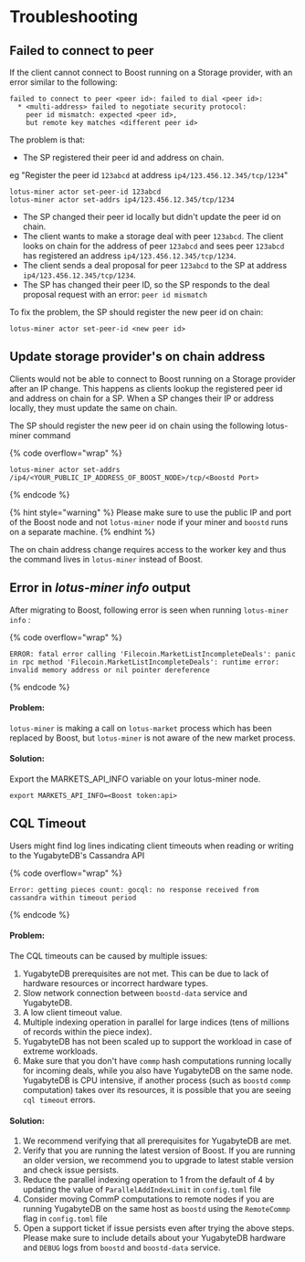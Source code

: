 # Troubleshooting

## Failed to connect to peer

If the client cannot connect to Boost running on a Storage provider, with an error similar to the following:

```
failed to connect to peer <peer id>: failed to dial <peer id>:
  * <multi-address> failed to negotiate security protocol:
    peer id mismatch: expected <peer id>,
    but remote key matches <different peer id>
```

The problem is that:

* The SP registered their peer id and address on chain.

&#x20;      eg "Register the peer id `123abcd` at address `ip4/123.456.12.345/tcp/1234`"

```
lotus-miner actor set-peer-id 123abcd
lotus-miner actor set-addrs ip4/123.456.12.345/tcp/1234
```

* The SP changed their peer id locally but didn't update the peer id on chain.
* The client wants to make a storage deal with peer `123abcd`. The client looks on chain for the address of peer `123abcd` and sees peer `123abcd` has registered an address `ip4/123.456.12.345/tcp/1234`.
* The client sends a deal proposal for peer `123abcd` to the SP at address `ip4/123.456.12.345/tcp/1234`.
* The SP has changed their peer ID, so the SP responds to the deal proposal request with an error: `peer id mismatch`

To fix the problem, the SP should register the new peer id on chain:

```
lotus-miner actor set-peer-id <new peer id>
```

## Update storage provider's on chain address

Clients would not be able to connect to Boost running on a Storage provider after an IP change. This happens as clients lookup the registered peer id and address on chain for a SP. When a SP changes their IP or address locally, they must update the same on chain.

The SP should register the new peer id on chain using the following lotus-miner command

{% code overflow="wrap" %}
```
lotus-miner actor set-addrs /ip4/<YOUR_PUBLIC_IP_ADDRESS_OF_BOOST_NODE>/tcp/<Boostd Port>
```
{% endcode %}

{% hint style="warning" %}
Please make sure to use the public IP and port of the Boost node and not `lotus-miner` node if your miner and `boostd` runs on a separate machine.
{% endhint %}

The on chain address change requires access to the worker key and thus the command lives in `lotus-miner` instead of Boost.&#x20;

## Error in _lotus-miner info_ output

After migrating to Boost, following error is seen when running `lotus-miner info` :

{% code overflow="wrap" %}
```
ERROR: fatal error calling 'Filecoin.MarketListIncompleteDeals': panic in rpc method 'Filecoin.MarketListIncompleteDeals': runtime error: invalid memory address or nil pointer dereference
```
{% endcode %}

#### Problem:

`lotus-miner` is making a call on `lotus-market` process which has been replaced by Boost, but `lotus-miner` is not aware of the new market process.

#### Solution:

Export the MARKETS\_API\_INFO variable on your lotus-miner node.

```
export MARKETS_API_INFO=<Boost token:api>
```

## CQL Timeout

Users might find log lines indicating client timeouts when reading or writing to the YugabyteDB's Cassandra API

{% code overflow="wrap" %}
```
Error: getting pieces count: gocql: no response received from cassandra within timeout period
```
{% endcode %}

#### Problem:

The CQL timeouts can be caused by multiple issues:

1. YugabyteDB prerequisites are not met. This can be due to lack of hardware resources or incorrect hardware types.&#x20;
2. Slow network connection between `boostd-data` service and YugabyteDB.
3. A low client timeout value.&#x20;
4. Multiple indexing operation in parallel for large indices (tens of millions of records within the piece index).
5. YugabyteDB has not been scaled up to support the workload in case of extreme workloads.
6. Make sure that you don't have `commp` hash computations running locally for incoming deals, while you also have YugabyteDB on the same node. YugabyteDB is CPU intensive, if another process (such as `boostd` `commp` computation) takes over its resources, it is possible that you are seeing `cql timeout` errors.

#### Solution:

1. We recommend verifying that all prerequisites for YugabyteDB are met.
2. Verify that you are running the latest version of Boost. If you are running an older version, we recommend you to upgrade to latest stable version and check issue persists.
3. Reduce the parallel indexing operation to 1 from the default of 4 by updating the value of `ParallelAddIndexLimit` in `config.toml` file
4. Consider moving CommP computations to remote nodes if you are running YugabyteDB on the same host as `boostd` using the `RemoteCommp` flag in `config.toml` file
5. Open a support ticket if issue persists even after trying the above steps. Please make sure to include details about your YugabyteDB hardware and `DEBUG` logs from `boostd` and `boostd-data` service.
